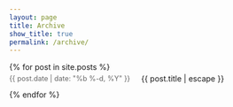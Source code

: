 ```yaml
---
layout: page
title: Archive
show_title: true
permalink: /archive/
---
```



<div class="archive-container">
{% for post in site.posts %}
<div style="display: flex; justify-content: space-between; align-items: center; margin-bottom: 8px; padding: 4px 0;">
<span class="archive-date" style="font-size: 0.9em; color: #666; min-width: 120px;">{{ post.date | date: "%b %-d, %Y" }}</span>
<a href="{{ post.url | relative_url }}" style="text-decoration: none; flex-grow: 1; margin-left: 20px;">{{ post.title | escape }}</a>
</div>
{% endfor %}
</div>

